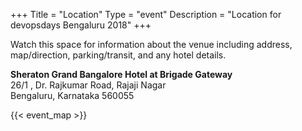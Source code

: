 +++
Title = "Location"
Type = "event"
Description = "Location for devopsdays Bengaluru 2018"
+++

Watch this space for information about the venue including address, map/direction, parking/transit, and any hotel details.

<strong>Sheraton Grand Bangalore Hotel at Brigade Gateway</strong><br>
26/1 , Dr. Rajkumar Road, Rajaji Nagar<br> 
Bengaluru, Karnataka 560055
<!-- Uncomment this only if you have set the coordinates for your location in the config yaml. Get Latitude and Longitude of a Point: http://itouchmap.com/latlong.html -->
 {{< event_map >}} 
